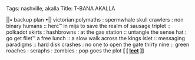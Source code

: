 Tags: nashville, akalla
Title: T-BANA AKALLA
  
||• backup plan •|| victorian polymaths : spermwhale skull crawlers : non binary humans :: herc™ in mija to save the realm of sausage triplet :: polkadot skirts : hashbrowns : at the gas station :: untangle the sense hat : go get filet™ a free lunch :: a slow walk across the kings islet :: messaging paradigms :: hard disk crashes : no one to open the gate thirty nine :: green roaches : seraphs : zombies : pop goes the plot
**[ [ [leet](https://leet.bandcamp.com) ]]**